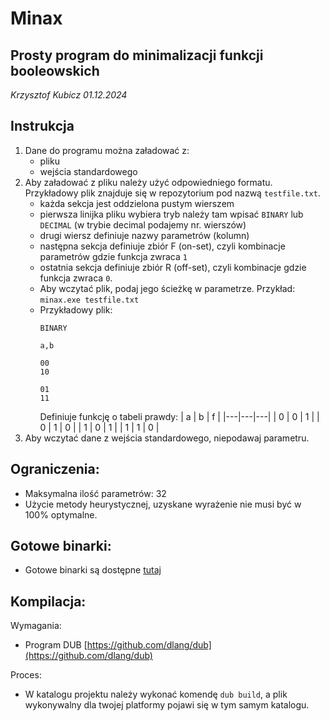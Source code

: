 # Minax
## Prosty program do minimalizacji funkcji booleowskich
*Krzysztof Kubicz 01.12.2024*

## Instrukcja
1. Dane do programu można załadować z:
    - pliku
    - wejścia standardowego
2. Aby załadować z pliku należy użyć odpowiedniego formatu. Przykładowy plik znajduje się w repozytorium pod nazwą `testfile.txt`.
    - każda sekcja jest oddzielona pustym wierszem
    - pierwsza linijka pliku wybiera tryb należy tam wpisać `BINARY` lub `DECIMAL` (w trybie decimal podajemy nr. wierszów)
    - drugi wiersz definiuje nazwy parametrów (kolumn)
    - następna sekcja definiuje zbiór F (on-set), czyli kombinacje parametrów gdzie funkcja zwraca `1`
    - ostatnia sekcja definiuje zbiór R (off-set), czyli kombinacje gdzie funkcja zwraca `0`.
    - Aby wczytać plik, podaj jego ścieżkę w parametrze. Przykład:
    `minax.exe testfile.txt`
    - Przykładowy plik:
        ```
        BINARY

        a,b

        00
        10

        01
        11
        ```
        Definiuje funkcję o tabeli prawdy:
        | a | b | f |
        |---|---|---|
        | 0 | 0 | 1 |
        | 0 | 1 | 0 |
        | 1 | 0 | 1 |
        | 1 | 1 | 0 |
3. Aby wczytać dane z wejścia standardowego, niepodawaj parametru.

## Ograniczenia:

- Maksymalna ilość parametrów: 32
- Użycie metody heurystycznej, uzyskane wyrażenie nie musi być w 100% optymalne.
## Gotowe binarki:
- Gotowe binarki są dostępne [tutaj](https://github.com/IGIAG/minax/releases/tag/binarki)
## Kompilacja:

Wymagania:
-   Program DUB [https://github.com/dlang/dub](https://github.com/dlang/dub)

Proces:
- W katalogu projektu należy wykonać komendę `dub build`, a plik wykonywalny dla
twojej platformy pojawi się w tym samym katalogu.
